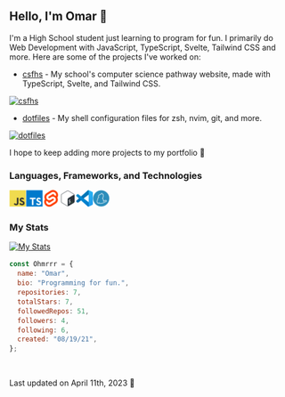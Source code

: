 ## Hello, I'm Omar 🙌

I'm a High School student just learning to program for fun. I primarily do Web Development with JavaScript, TypeScript, Svelte, Tailwind CSS and more. Here are some of the projects I've worked on:

- [csfhs](https://github.com/estebangarcia21/csfhs) - My school's computer science pathway website, made with TypeScript, Svelte, and Tailwind CSS.

[![csfhs](https://github-readme-stats.vercel.app/api/pin/?username=estebangarcia21&repo=csfhs&show_owner=false&theme=dark)](https://github.com/estebangarcia21/csfhs)

- [dotfiles](https://github.com/ohmrr/dotfiles) - My shell configuration files for zsh, nvim, git, and more.

[![dotfiles](https://github-readme-stats.vercel.app/api/pin/?username=ohmrr&repo=dotfiles&show_owner=true&theme=dark)](https://github.com/ohmrr/dotfiles)

I hope to keep adding more projects to my portfolio 💯

### Languages, Frameworks, and Technologies

<img align="left" width="30px" alt="JavaScript" src="https://raw.githubusercontent.com/devicons/devicon/master/icons/javascript/javascript-original.svg" />
<img align="left" width="30px" alt="TypeScript" src="https://raw.githubusercontent.com/devicons/devicon/master/icons/typescript/typescript-original.svg" />
<img align="left" width="30px" alt="Svelte" src="https://raw.githubusercontent.com/devicons/devicon/master/icons/svelte/svelte-original.svg" />
<img align="left" width="30px" alt="Bash" src="https://raw.githubusercontent.com/devicons/devicon/master/icons/bash/bash-original.svg" />
<img align="left" width="30px" alt="Visual Studio Code" src="https://raw.githubusercontent.com/devicons/devicon/master/icons/vscode/vscode-original.svg" />
<img align="left" width="30px" alt="Yarn" src="https://raw.githubusercontent.com/devicons/devicon/master/icons/yarn/yarn-original.svg" />
<br />
<br />

### My Stats

[![My Stats](https://github-readme-stats.vercel.app/api?username=ohmrr&theme=dark)](https://github.com/ohmrr)
<br />

```js
const Ohmrrr = {
  name: "Omar",
  bio: "Programming for fun.",
  repositories: 7,
  totalStars: 7,
  followedRepos: 51,
  followers: 4,
  following: 6,
  created: "08/19/21",
};
```

<br />

Last updated on April 11th, 2023 🤯
